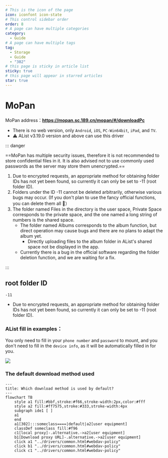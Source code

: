 ```yaml
---
# This is the icon of the page
icon: iconfont icon-state
# This control sidebar order
order: 8
# A page can have multiple categories
category:
  - Guide
# A page can have multiple tags
tag:
  - Storage
  - Guide
  - "302"
# this page is sticky in article list
sticky: true
# this page will appear in starred articles
star: true
---
```

# MoPan

MoPan address：**https://mopan.sc.189.cn/mopan/#/downloadPc**

- There is no web version, only `Android`, `iOS`, `PC-Win64bit`, `iPad`, and `TV`.
- :warning: AList v3.19.0 version and above can use this driver

::: danger

==MoPan has multiple security issues, therefore it is not recommended to store confidential files in it. It is also advised not to use commonly used passwords as the server may store them unencrypted.==

1. Due to encrypted requests, an appropriate method for obtaining folder IDs has not yet been found, so currently it can only be set to -11 (root folder ID).
2. Folders under the ID -11 cannot be deleted arbitrarily, otherwise various bugs may occur. (If you don't plan to use the fancy official functions, you can delete them all 🤔）
3. The folder named Files in the directory is the user space, Private Space corresponds to the private space, and the one named a long string of numbers is the shared space.
   - The folder named Albums corresponds to the album function, but direct operation may cause bugs and there are no plans to adapt the album yet.
     - Directly uploading files to the album folder in AList's shared space not be displayed in the app.
   - Currently there is a bug in the official software regarding the folder deletion function, and we are waiting for a fix.

:::



## **root folder ID**

`-11`

- Due to encrypted requests, an appropriate method for obtaining folder IDs has not yet been found, so currently it can only be set to -11 (root folder ID).



### **AList fill in examples：**

You only need to fill in your `phone number` and `password` to mount, and you don't need to fill in the `device info`, as it will be automatically filled in for you.

![](/img/drivers/mopan/add-mopan.png)




### **The default download method used**

```mermaid
---
title: Which download method is used by default?
---
flowchart TB
    style a1 fill:#bbf,stroke:#f66,stroke-width:2px,color:#fff
    style a2 fill:#ff7575,stroke:#333,stroke-width:4px
    subgraph ide1 [ ]
    a1
    end
    a1[302]:::someclass====|default|a2[user equipment]
    classDef someclass fill:#f96
    c1[local proxy]-.alternative.->a2[user equipment]
    b1[Download proxy URL]-.alternative.->a2[user equipment]
    click a1 "../drivers/common.html#webdav-policy"
    click b1 "../drivers/common.html#webdav-policy"
    click c1 "../drivers/common.html#webdav-policy"
```
